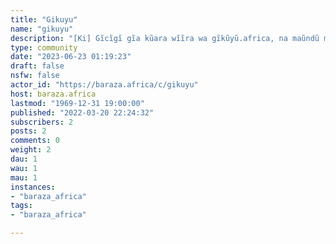```yaml
---
title: "Gikuyu" 
name: "gikuyu"
description: "[Ki] Gĩcĩgĩ gĩa kũara wĩĩra wa gĩkũyũ.africa, na maũndũ matiganĩte ma Aagĩkũyũ. [En] A communty to discuss gikuyu.africa project, and general Gikuyu issues. "
type: community
date: "2023-06-23 01:19:23"
draft: false
nsfw: false
actor_id: "https://baraza.africa/c/gikuyu"
host: baraza.africa
lastmod: "1969-12-31 19:00:00"
published: "2022-03-20 22:24:32"
subscribers: 2
posts: 2
comments: 0
weight: 2
dau: 1
wau: 1
mau: 1
instances:
- "baraza_africa"
tags: 
- "baraza_africa"

---
```

